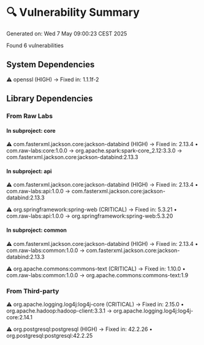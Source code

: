 # 🔍 Vulnerability Summary
Generated on: Wed  7 May 09:00:23 CEST 2025

Found 6 vulnerabilities

## System Dependencies

⚠️ openssl (HIGH) → Fixed in: 1.1.1f-2

## Library Dependencies

### From Raw Labs

#### In subproject: core

⚠️ com.fasterxml.jackson.core:jackson-databind (HIGH) → Fixed in: 2.13.4
  • com.raw-labs:core:1.0.0 -> org.apache.spark:spark-core_2.12:3.3.0 -> com.fasterxml.jackson.core:jackson-databind:2.13.3

#### In subproject: api

⚠️ com.fasterxml.jackson.core:jackson-databind (HIGH) → Fixed in: 2.13.4
  • com.raw-labs:api:1.0.0 -> com.fasterxml.jackson.core:jackson-databind:2.13.3

⚠️ org.springframework:spring-web (CRITICAL) → Fixed in: 5.3.21
  • com.raw-labs:api:1.0.0 -> org.springframework:spring-web:5.3.20

#### In subproject: common

⚠️ com.fasterxml.jackson.core:jackson-databind (HIGH) → Fixed in: 2.13.4
  • com.raw-labs:common:1.0.0 -> com.fasterxml.jackson.core:jackson-databind:2.13.3

⚠️ org.apache.commons:commons-text (CRITICAL) → Fixed in: 1.10.0
  • com.raw-labs:common:1.0.0 -> org.apache.commons:commons-text:1.9

### From Third-party

⚠️ org.apache.logging.log4j:log4j-core (CRITICAL) → Fixed in: 2.15.0
  • org.apache.hadoop:hadoop-client:3.3.1 -> org.apache.logging.log4j:log4j-core:2.14.1

⚠️ org.postgresql:postgresql (HIGH) → Fixed in: 42.2.26
  • org.postgresql:postgresql:42.2.25

